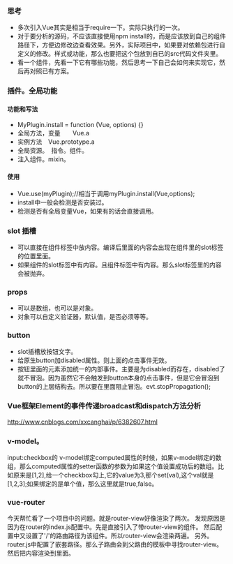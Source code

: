 ### 思考 
* 多次引入Vue其实是相当于require一下。实际只执行的一次。
* 对于要分析的源码，不应该直接使用npm install的，而是应该放到自己的组件路径下，方便边修改边查看效果。另外，实际项目中，如果要对依赖包进行自定义的修改。样式或功能，那么也要把这个包放到自已的src代码文件夹里。
* 看一个组件，先看一下它有哪些功能，然后思考一下自己会如何来实现它，然后再对照已有方案。


### 插件。全局功能

#### 功能和写法
* MyPlugin.install = function (Vue, options) {}
* 全局方法，变量　　Vue.a 
* 实例方法　Vue.prototype.a
* 全局资源。　指令。组件。
* 注入组件。mixin。

#### 使用
* Vue.use(myPlugin);//相当于调用myPlugin.install(Vue,options);
* install中一般会检测是否安装过。
* 检测是否有全局变量Vue，如果有的话会直接调用。


### slot 插槽
* 可以直接在组件标签中放内容。编译后里面的内容会出现在组件里的slot标签的位置里面。
* 如果组件的slot标签中有内容。且组件标签中有内容。那么slot标签里的内容会被抛弃。


### props 
* 可以是数组，也可以是对象。
* 对象可以自定义验证器，默认值，是否必须等等。


### button
* slot插槽放按钮文字。
* 给原生button加disabled属性。则上面的点击事件无效。
* 按钮里面的元素添加统一的内部事件。主要是为disabled而存在，disabled了就不冒泡。因为虽然它不会触发到button本身的点击事件，但是它会冒泡到button的上层结构去。所以要在里面阻止冒泡。evt.stopPropagation();

### Vue框架Element的事件传递broadcast和dispatch方法分析
http://www.cnblogs.com/xxcanghai/p/6382607.html

### v-model。
input:checkbox的 v-model绑定computed属性的时候，如果v-model绑定的数组，那么computed属性的setter函数的参数为如果这个值设置成功后的数组。比如原来是[1,2],给一个checkbox勾上,它的value为3,那个set(val),这个val就是[1,2,3];如果绑定的是单个值，那么这里就是true,false。

### vue-router
今天帮忙看了一个项目中的问题。就是router-view好像渲染了两次。 
发现原因是因为在router的index.js配置中。先是直接引入了带router-view的组件。
然后配置中又设置了'/'的路由路径为该组件。所以router-view会渲染两遍。
另外。router.js中配置了嵌套路径。那么子路由会到父路由的模板中寻找router-view。然后把内容渲染到里面。
